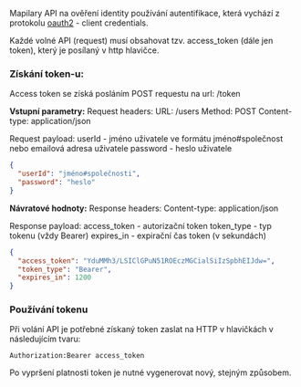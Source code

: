 

Mapilary API na ověření identity používání autentifikace, která vychází z protokolu [oauth2](http://tools.ietf.org/html/rfc6749) - client credentials.

Každé volné API (request) musí obsahovat tzv. access_token (dále jen token), který je posílaný v http hlavičce.


### Získání token-u:

Access token se získá posláním POST requestu na url: /token

**Vstupní parametry:**
Request headers:
URL: /users
Method: POST
Content-type: application/json

Request payload:
userId - jméno uživatele ve formátu jméno#společnost nebo emailová adresa uživatele
password - heslo uživatele


```json
{
  "userId": "jméno#společnosti",
  "password": "heslo"
}
```

**Návratové hodnoty:**
Response headers:
Content-type: application/json

Response payload:
access_token - autorizační token
token_type - typ tokenu (vždy Bearer)
expires_in - expirační čas token (v sekundách)

```json
{
  "access_token": "YduMMh3/LSIClGPuN51ROEczMGCialSiIzSpbhEIJdw=",
  "token_type": "Bearer",
  "expires_in": 1200
}
```

### Používání tokenu

Při volání API je potřebné získaný token zaslat na HTTP v hlavičkách v následujícím tvaru:

```
Authorization:Bearer access_token
```

Po vypršení platnosti token je nutné vygenerovat nový, stejným způsobem.
